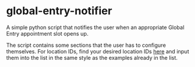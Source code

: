 # global-entry-notifier
A simple python script that notifies the user when an appropriate Global Entry appointment slot opens up.

The script contains some sections that the user has to configure themselves. For location IDs, find your desired location IDs [here](https://ttp.cbp.dhs.gov/schedulerapi/locations/?temporary=false&inviteOnly=false&operational=true&serviceName=Global%20Entry) and input them into the list in the same style as the examples already in the list.
